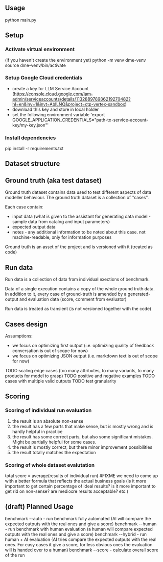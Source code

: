 ## Usage
python main.py

## Setup
### Activate virtual environment
(if you haven't create the environment yet) python -m venv dme-venv
source dme-venv/bin/activate

### Setup Google Cloud credentials
- create a key for LLM Service Account (https://console.cloud.google.com/iam-admin/serviceaccounts/details/113288978936219270482?hl=en&inv=1&invt=AblLNQ&project=ctp-vertex-sandbox)
- download this key and store in local holder
- set the following environment variable 'export GOOGLE_APPLICATION_CREDENTIALS="path-to-service-account-key/my-key.json"'

### Install dependencies
pip install -r requirements.txt

## Dataset structure
## Ground truth (aka test dataset)
Ground truth dataset contains data used to test different aspects of data modeller behaviour. The ground truth dataset is a collection of "cases". 

Each case contain:
- input data (what is given to the assistant for generating data model - sample data from catalog and input parameters)
- expected output data
- notes - any additional information to be noted about this case. not machine-readable, only for information purposes

Ground truth is an asset of the project and is versioned with it (treated as code)

## Run data
Run data is a collection of data from individual exections of benchmark. 

Data of a single execution contains a copy of the whole ground truth data. In addition to it, every case of ground-truth is amended by a generated-output and evaluation data (score, comment from evaluator)

Run data is treated as transient (is not versioned together with the code)

## Cases design 
Assumptions:
- we focus on optimizing first output (i.e. optimizing quality of feedback conversation is out of scope for now)
- we focus on optimizing JSON output (i.e. markdown text is out of scope for now)

TODO scaling edge cases (too many attributes, to many variants, to many products for model to grasp)
TODO positive and negative examples
TODO cases with multiple valid outputs
TODO test granularity 

## Scoring
### Scoring of individual run evaluation
1. the result is an absolute non-sense
2. the result has a few parts that make sense, but is mostly wrong and is hardly helpful in practice
3. the result has some correct parts, but also some significant mistakes. Might be partially helpful for some cases.
4. the result is mostly correct, but there minor improvement possibilities
5. the result totally matches the expectation

### Scoring of whole dataset evalutation
total score = average(results of individual run) #FIXME we need to come up with a better formula that reflects the actual business goals (is it more important to get certain percentage of ideal results? is it more important to get rid on non-sense? are mediocre results acceptable? etc.)

## (draft) Planned Usage 
benchmark --auto - run benchmark fully automated (AI will compare the expected outputs with the real ones and give a score)
benchmark --human - run benchmark with human evaluation (a human will compare expected outputs with the real ones and give a score)
benchmark --hybrid - run human + AI evaluation (AI tries compare the expected outputs with the real ones. For easy cases it give a score, for less obvious ones the evaluation will is handed over to a human)
benchmark --score - calculate overall score of the run

